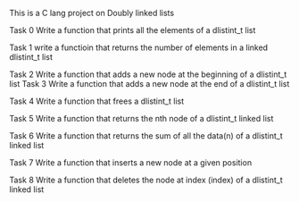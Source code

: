  This is a C lang project on Doubly linked lists

Task 0
	Write a function that prints all the elements of a dlistint_t list

Task 1
	write a functioin that returns the number of elements in a linked dlistint_t list

Task 2
	Write a function that adds a new node at the beginning of a dlistint_t list
Task 3
	Write a function that adds a new node at the end of a dlistint_t list

Task 4
	Write a function that frees a dlistint_t list

Task 5
	Write a function that returns the nth node of a dlistint_t linked list

Task 6
	Write a function that returns the sum of all the data(n) of a dlistint_t linked list

Task 7
	Write a function that inserts a new node at a given position

Task 8
	Write a function that deletes the node at index (index) of a dlistint_t linked list
